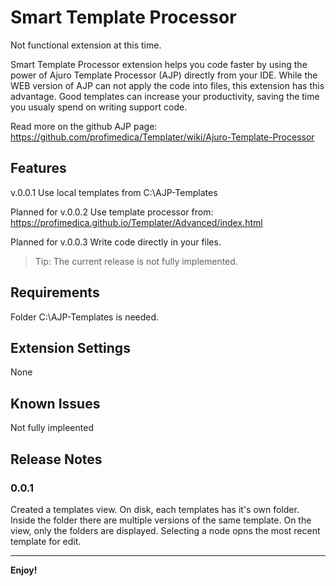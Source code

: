 # Smart Template Processor

Not functional extension at this time.

Smart Template Processor extension helps you code faster by using the power of Ajuro Template Processor (AJP) directly from your IDE.
While the WEB version of AJP can not apply the code into files, this extension has this advantage.
Good templates can increase your productivity, saving the time you usualy spend on writing support code.

Read more on the github AJP page:
https://github.com/profimedica/Templater/wiki/Ajuro-Template-Processor

## Features

v.0.0.1
Use local templates from C:\\AJP-Templates

Planned for v.0.0.2
Use template processor from: https://profimedica.github.io/Templater/Advanced/index.html

Planned for v.0.0.3
Write code directly in your files.

> Tip: The current release is not fully implemented.

## Requirements

Folder C:\\AJP-Templates is needed.

## Extension Settings

None

## Known Issues

Not fully impleented

## Release Notes

### 0.0.1
Created a templates view. 
On disk, each templates has it's own folder. Inside the folder there are multiple versions of the same template.
On the view, only the folders are displayed. Selecting a node opns the most recent template for edit.

-----------------------------------------------------------------------------------------------------------

**Enjoy!**